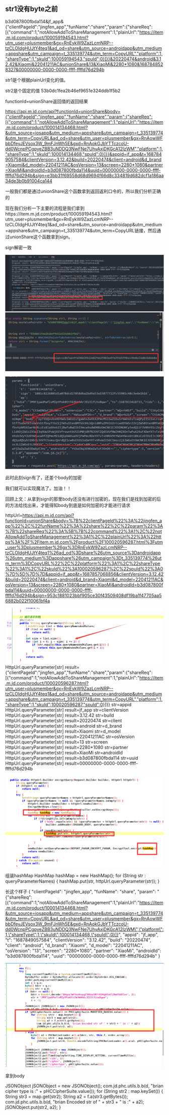 



str1没有byte之前
-------------------
b3d087800fbda114&jf_app&{"clientPageId":"jingfen_app","funName":"share","param":{"shareReq":[{"command":1,"notAllowAddToShareManagement":1,"plainUrl":"https://item.m.jd.com/product/100059194543.html?utm_user=plusmember&gx=RnEykW9ZazLcmNRP--tzCLOIdgHUJtY4teq1&ad_od=share&utm_source=androidapp&utm_medium=appshare&utm_campaign=t_335139774&utm_term=CopyURL","platform":1,"shareType":1,"skuId":100059194543,"spuId":0}]}}&20220474&android&3.12.42&Xiaomi&22041211AC&unionShare&13&XiaoMi&2280*1080&1687848528327&00000000-0000-0000-ffff-ffffd76d294b

str1是个根据plainUrl变化的值。


str2是个固定的值 53b0dc1fea2b46ef9651e324ddb1f5b2


functionId=unionShare返回值的返回结果

https://api.m.jd.com/api?functionId=unionShare&body={"clientPageId":"jingfen_app","funName":"share","param":{"shareReq":[{"command":1,"notAllowAddToShareManagement":1,"plainUrl":"https://item.m.jd.com/product/100014134468.html?&utm_source=iosapp&utm_medium=appshare&utm_campaign=t_335139774&utm_term=CopyURL&ad_od=share&utm_user=plusmember&gx=RnAowWFbbDfeyJEVsox3W_9mFJnWh5E&gxd=RnAokGJbYTTczcoU-dd0WcnpPCgpyeZBB3uNDDQ3NwFNe7UhyAxjDKGcA12IzWM","platform":1,"shareType":1,"skuId":100014134468,"spuId":0}]}}&appid=jf_app&t=1687849057584&clientVersion=3.12.42&build=20220474&client=android&d_brand=Xiaomi&d_model=22041211AC&osVersion=13&screen=2280*1080&partner=XiaoMi&androidId=b3d087800fbda114&uuid=00000000-0000-0000-ffff-ffffd76d294b&sign=e3bb31f69558d68d9694f66d8c334819d682dcf1a186aa34de3b0b91004ca144

一般我们都是通过unionShare这个函数拿到返回返利口令的，所以我们分析正确的

现在我们分析一下主要的流程是我们拿到https://item.m.jd.com/product/100059194543.html?utm_user=plusmember&gx=RnEykW9ZazLcmNRP--tzCLOIdgHUJtY4teq1&ad_od=share&utm_source=androidapp&utm_medium=appshare&utm_campaign=t_335139774&utm_term=CopyURL链接，然后通过unionShare这个函数拿到sign。



sign解密一致

![](../images/Pasted%20image%2020230628162950.png)![](../images/Pasted%20image%2020230628163013.png)


![](../images/Pasted%20image%2020230627150729.png)


此时此刻sign有了，还差个body的加密

我们就可以实现魔法了。加油！！


回顾上文：从拿到sign的那里body还没有进行加密的，现在我们是找到加密的后的方法给找出来，才能得知body到底是如何加密的才能进行请求



httpUrl=https://api.m.jd.com/api?functionId=unionShare&body=%7B%22clientPageId%22%3A%22jingfen_app%22%2C%22funName%22%3A%22share%22%2C%22param%22%3A%7B%22shareReq%22%3A%5B%7B%22command%22%3A1%2C%22notAllowAddToShareManagement%22%3A1%2C%22plainUrl%22%3A%22https%3A%2F%2Fitem.m.jd.com%2Fproduct%2F100020596287.html%3Futm_user%3Dplusmember%26gx%3DRnEykW9ZazLcmNRP--tzCLOIdgHUJtY4teq1%26ad_od%3Dshare%26utm_source%3Dandroidapp%26utm_medium%3Dappshare%26utm_campaign%3Dt_335139774%26utm_term%3DCopyURL%22%2C%22platform%22%3A1%2C%22shareType%22%3A1%2C%22skuId%22%3A100020596287%2C%22spuId%22%3A0%7D%5D%7D%7D&appid=jf_app&t=1687857068856&clientVersion=3.12.42&build=20220474&client=android&d_brand=Xiaomi&d_model=22041211AC&osVersion=13&screen=2280*1080&partner=XiaoMi&androidId=b3d087800fbda114&uuid=00000000-0000-0000-ffff-ffffd76d294b&sign=953c1881023bbf905ce30f43509408df19ba1f47705aa56882b022f10061bf4a

![](../images/Pasted%20image%2020230627172257.png)
HttpUrl.queryParameter[str] result={"clientPageId":"jingfen_app","funName":"share","param":{"shareReq":[{"command":1,"notAllowAddToShareManagement":1,"plainUrl":"https://item.m.jd.com/product/100020596287.html?utm_user=plusmember&gx=RnEykW9ZazLcmNRP--tzCLOIdgHUJtY4teq1&ad_od=share&utm_source=androidapp&utm_medium=appshare&utm_campaign=t_335139774&utm_term=CopyURL","platform":1,"shareType":1,"skuId":100020596287,"spuId":0}]}}
str=appid
HttpUrl.queryParameter[str] result=jf_app
str=clientVersion
HttpUrl.queryParameter[str] result=3.12.42
str=build
HttpUrl.queryParameter[str] result=20220474
str=client
HttpUrl.queryParameter[str] result=android
str=d_brand
HttpUrl.queryParameter[str] result=Xiaomi
str=d_model
HttpUrl.queryParameter[str] result=22041211AC
str=osVersion
HttpUrl.queryParameter[str] result=13
str=screen
HttpUrl.queryParameter[str] result=2280*1080
str=partner
HttpUrl.queryParameter[str] result=XiaoMi
str=androidId
HttpUrl.queryParameter[str] result=b3d087800fbda114
str=uuid
HttpUrl.queryParameter[str] result=00000000-0000-0000-ffff-ffffd76d294b

![](../images/Pasted%20image%2020230627172431.png)

组装hashMap
HashMap hashMap = new HashMap();
                for (String str : queryParameterNames) {
                            hashMap.put(str, httpUrl.queryParameter(str));
}

长这个样子
{
   "clientPageId": "jingfen_app",
   "funName": "share",
   "param": "{\"shareReq\":[{\"command\":1,\"notAllowAddToShareManagement\":1,\"plainUrl\":\"https://item.m.jd.com/product/100014134468.html?&utm_source=iosapp&utm_medium=appshare&utm_campaign=t_335139774&utm_term=CopyURL&ad_od=share&utm_user=plusmember&gx=RnAowWFbbDfeyJEVsox3W_9mFJnWh5E&gxd=RnAokGJbYTTczcoU-dd0WcnpPCgpyeZBB3uNDDQ3NwFNe7UhyAxjDKGcA12IzWM\",\"platform\":1,\"shareType\":1,\"skuId\":100014134468,\"spuId\":0}]}",
   "appid": "jf_app",
   "t": "1687849057584",
   "clientVersion": "3.12.42",
   "build": "20220474",
   "client": "android",
   "d_brand": "Xiaomi",
   "d_model": "22041211AC",
   "osVersion": "13",
   "screen": "2280*1080",
   "partner": "XiaoMi",
   "androidId": "b3d087800fbda114",
   "uuid": "00000000-0000-0000-ffff-ffffd76d294b"
}


![](../images/Pasted%20image%2020230627172636.png)

拿到body



JSONObject jSONObject = new JSONObject();
    com.jd.phc.utils.b.b(d, "brian cipher type is :" + pHCCipherSuite.value());
    for (String str2 : map.keySet()) {
    String str3 = map.get(str2);
    String a2 = f.a(str3.getBytes());
    com.jd.phc.utils.b.b(d, "brian Encoded str of " + str3 + " is :" + a2);
    jSONObject.put(str2, a2);
    }




